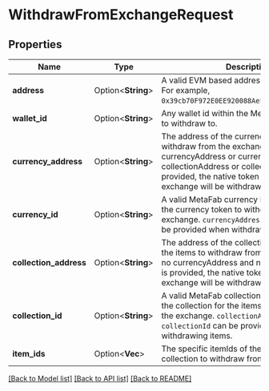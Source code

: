 # WithdrawFromExchangeRequest

## Properties

Name | Type | Description | Notes
------------ | ------------- | ------------- | -------------
**address** | Option<**String**> | A valid EVM based address to withdraw to. For example, `0x39cb70F972E0EE920088AeF97Dbe5c6251a9c25D`. | [optional]
**wallet_id** | Option<**String**> | Any wallet id within the MetaFab ecosystem to withdraw to. | [optional]
**currency_address** | Option<**String**> | The address of the currency (ERC20) token to withdraw from the exchange. If no currencyAddress or currencyId, and no collectionAddress or collectionId are provided, the native token held by the exchange will be withdrawn. | [optional]
**currency_id** | Option<**String**> | A valid MetaFab currency id that represents the currency token to withdraw from the exchange. `currencyAddress` or `currencyId` can be provided when withdrawing currency. | [optional]
**collection_address** | Option<**String**> | The address of the collection (ERC1155) for the items to withdraw from the exchange. If no currencyAddress and no collectionAddress is provided, the native token held by the exchange will be withdrawn. | [optional]
**collection_id** | Option<**String**> | A valid MetaFab collection id that represents the collection for the items to withdraw from the exchange. `collectionAddress` or `collectionId` can be provided when withdrawing items. | [optional]
**item_ids** | Option<**Vec<f32>**> | The specific itemIds of the provided collection to withdraw from the exchange. | [optional]

[[Back to Model list]](../README.md#documentation-for-models) [[Back to API list]](../README.md#documentation-for-api-endpoints) [[Back to README]](../README.md)


